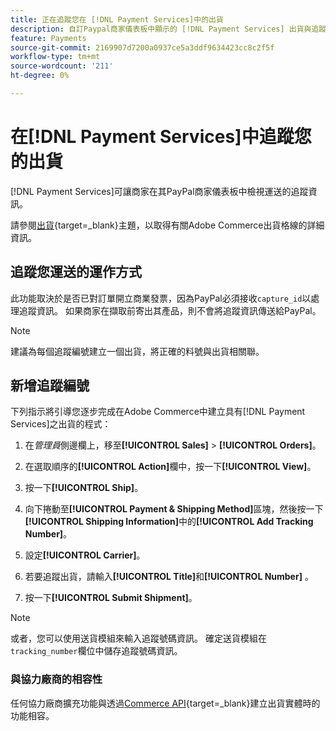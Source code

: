 ```yaml
---
title: 正在追蹤您在 [!DNL Payment Services]中的出貨
description: 自訂Paypal商家儀表板中顯示的 [!DNL Payment Services] 出貨與追蹤資訊。
feature: Payments
source-git-commit: 2169907d7200a0937ce5a3ddf9634423cc8c2f5f
workflow-type: tm+mt
source-wordcount: '211'
ht-degree: 0%

---
```



# 在[!DNL Payment Services]中追蹤您的出貨

[!DNL Payment Services]可讓商家在其PayPal商家儀表板中檢視運送的追蹤資訊。

請參閱[出貨](https://experienceleague.adobe.com/en/docs/commerce-admin/stores-sales/order-management/shipments){target=_blank}主題，以取得有關Adobe Commerce出貨格線的詳細資訊。

## 追蹤您運送的運作方式

此功能取決於是否已對訂單開立商業發票，因為PayPal必須接收`capture_id`以處理追蹤資訊。 如果商家在擷取前寄出其產品，則不會將追蹤資訊傳送給PayPal。

>[!NOTE]
>
> 建議為每個追蹤編號建立一個出貨，將正確的料號與出貨相關聯。

## 新增追蹤編號

下列指示將引導您逐步完成在Adobe Commerce中建立具有[!DNL Payment Services]之出貨的程式：

1. 在&#x200B;_管理員_&#x200B;側邊欄上，移至&#x200B;**[!UICONTROL Sales]** > **[!UICONTROL Orders]**。

1. 在選取順序的&#x200B;**[!UICONTROL Action]**&#x200B;欄中，按一下&#x200B;**[!UICONTROL View]**。

1. 按一下&#x200B;**[!UICONTROL Ship]**。

1. 向下捲動至&#x200B;**[!UICONTROL Payment & Shipping Method]**&#x200B;區塊，然後按一下&#x200B;**[!UICONTROL Shipping Information]**&#x200B;中的&#x200B;**[!UICONTROL Add Tracking Number]**。

1. 設定&#x200B;**[!UICONTROL Carrier]**。

1. 若要追蹤出貨，請輸入&#x200B;**[!UICONTROL Title]**&#x200B;和&#x200B;**[!UICONTROL Number]** 。

1. 按一下&#x200B;**[!UICONTROL Submit Shipment]**。

>[!NOTE]
>
> 或者，您可以使用送貨模組來輸入追蹤號碼資訊。 確定送貨模組在`tracking_number`欄位中儲存追蹤號碼資訊。

### 與協力廠商的相容性

任何協力廠商擴充功能與透過[Commerce API](https://developer.adobe.com/commerce/webapi/rest/attributes/#ShipmentRepositoryInterface){target=_blank}建立出貨實體時的功能相容。

